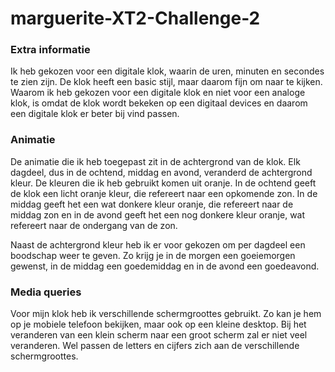 # marguerite-XT2-Challenge-2
### Extra informatie 
Ik heb gekozen voor een digitale klok, waarin de uren, minuten en secondes te zien zijn. De klok heeft een basic stijl, maar daarom fijn om naar te kijken. Waarom ik heb gekozen voor een digitale klok en niet voor een analoge klok, is omdat de klok wordt bekeken op een digitaal devices en daarom een digitale klok er beter bij vind passen.
### Animatie 
De animatie die ik heb toegepast zit in de achtergrond van de klok. Elk dagdeel, dus in de ochtend, middag en avond, veranderd de achtergrond kleur. De kleuren die ik heb gebruikt komen uit oranje. In de ochtend geeft de klok een licht oranje kleur, die refereert naar een opkomende zon. In de middag geeft het een wat donkere kleur oranje, die refereert naar de middag zon en in de avond geeft het een nog donkere kleur oranje, wat refereert naar de ondergang van de zon.

Naast de achtergrond kleur heb ik er voor gekozen om per dagdeel een boodschap weer te geven. Zo krijg je in de morgen een goeiemorgen gewenst, in de middag een goedemiddag en in de avond een goedeavond.

### Media queries
Voor mijn klok heb ik verschillende schermgroottes gebruikt. Zo kan je hem op je mobiele telefoon bekijken, maar ook op een kleine desktop. Bij het veranderen van een klein scherm naar een groot scherm zal er niet veel veranderen. Wel passen de letters en cijfers zich aan de verschillende schermgroottes. 
